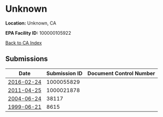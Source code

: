 # Unknown

**Location:** Unknown, CA

**EPA Facility ID:** 100000105922

[Back to CA Index](../../index.md)

## Submissions

| Date | Submission ID | Document Control Number |
|------|--------------|-------------------------|
| [2016-02-24](submissions/1000055829.md) | 1000055829 |  |
| [2011-04-25](submissions/1000021878.md) | 1000021878 |  |
| [2004-06-24](submissions/38117.md) | 38117 |  |
| [1999-06-21](submissions/8615.md) | 8615 |  |
